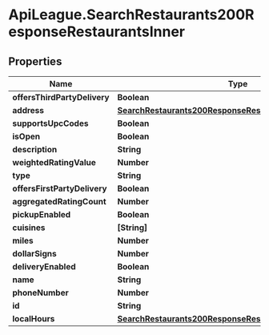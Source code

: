 # ApiLeague.SearchRestaurants200ResponseRestaurantsInner

## Properties

Name | Type | Description | Notes
------------ | ------------- | ------------- | -------------
**offersThirdPartyDelivery** | **Boolean** |  | [optional] 
**address** | [**SearchRestaurants200ResponseRestaurantsInnerAddress**](SearchRestaurants200ResponseRestaurantsInnerAddress.md) |  | [optional] 
**supportsUpcCodes** | **Boolean** |  | [optional] 
**isOpen** | **Boolean** |  | [optional] 
**description** | **String** |  | [optional] 
**weightedRatingValue** | **Number** |  | [optional] 
**type** | **String** |  | [optional] 
**offersFirstPartyDelivery** | **Boolean** |  | [optional] 
**aggregatedRatingCount** | **Number** |  | [optional] 
**pickupEnabled** | **Boolean** |  | [optional] 
**cuisines** | **[String]** |  | [optional] 
**miles** | **Number** |  | [optional] 
**dollarSigns** | **Number** |  | [optional] 
**deliveryEnabled** | **Boolean** |  | [optional] 
**name** | **String** |  | [optional] 
**phoneNumber** | **Number** |  | [optional] 
**id** | **String** |  | [optional] 
**localHours** | [**SearchRestaurants200ResponseRestaurantsInnerLocalHours**](SearchRestaurants200ResponseRestaurantsInnerLocalHours.md) |  | [optional] 


